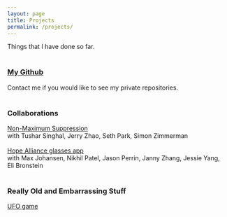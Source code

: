 ```yaml
---
layout: page
title: Projects
permalink: /projects/
---
```


Things that I have done so far.
<br>
<br>

### <a href="https://github.com/vyanphan">My Github</a> 
Contact me if you would like to see my private repositories. <br><br>

### Collaborations
<a href = "https://github.com/tusing/nms-speedup">Non-Maximum Suppression</a><br>
    with Tushar Singhal, Jerry Zhao, Seth Park, Simon Zimmerman <br><br>
<a href = "https://github.com/vyanphan/FindRx">Hope Alliance glasses app</a><br>
    with Max Johansen, Nikhil Patel, Jason Perrin, Janny Zhang, Jessie Yang, Eli Bronstein<br><br>

### Really Old and Embarrassing Stuff
<a href = "http://www.greenfoot.org/scenarios/10301">UFO game</a> <br><br>




